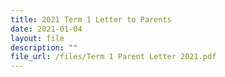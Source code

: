 ```yaml
---
title: 2021 Term 1 Letter to Parents
date: 2021-01-04
layout: file
description: ""
file_url: /files/Term 1 Parent Letter 2021.pdf
---
```

